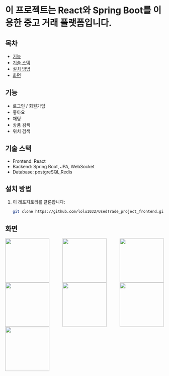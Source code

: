 # 이 프로젝트는 React와 Spring Boot를 이용한 중고 거래 플랫폼입니다.

## 목차
- [기능](#기능)
- [기술 스택](#기술-스택)
- [설치 방법](#설치-방법)
- [화면](#화면)
## 기능
- 로그인 / 회원가입
- 좋아요
- 채팅
- 상품 검색
- 위치 검색

## 기술 스택
- Frontend: React
- Backend: Spring Boot, JPA, WebSocket
- Database: postgreSQL,Redis

## 설치 방법
1. 이 레포지토리를 클론합니다:
   ```bash
   git clone https://github.com/lolu1032/UsedTrade_project_frontend.git

## 화면
<div style="display: flex; justify-content: space-between; flex-wrap: wrap;">
  <img src="https://github.com/user-attachments/assets/f5708203-cf94-4da6-b472-20fbba37fd2a" width="140" />
  <img src="https://github.com/user-attachments/assets/a7dde44d-2c45-4b49-a39a-20d082472380" width="140" />
  <img src="https://github.com/user-attachments/assets/2377c6bd-4a98-4526-a66a-9bf680bde5a4" width="140" />
  <img src="https://github.com/user-attachments/assets/e4cf9cba-8f71-4828-998f-2bbf32da2964" width="140" />
  <img src="https://github.com/user-attachments/assets/8f12df0b-018d-4f2d-8be3-c82d8c58a5b5" width="140" />
  <img src="https://github.com/user-attachments/assets/05274733-8d77-4d08-96a3-6fcfcf803472" width="140" />
  <img src="https://github.com/user-attachments/assets/2772df26-f091-4c87-b7f9-39e8b30d3abb" width="140" />
</div>








